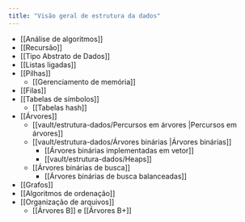 ```yaml
---
title: "Visão geral de estrutura da dados"
---
```



- [[Análise de algoritmos]]
- [[Recursão]]
- [[Tipo Abstrato de Dados]]
- [[Listas ligadas]]
- [[Pilhas]]
	- [[Gerenciamento de memória]]
- [[Filas]]
- [[Tabelas de símbolos]]
	- [[Tabelas hash]]
- [[Árvores]]
	- [[vault/estrutura-dados/Percursos em árvores |Percursos em árvores]]
	- [[vault/estrutura-dados/Árvores binárias |Árvores binárias]]
		- [[Árvores binárias implementadas em vetor]]
		- [[vault/estrutura-dados/Heaps]]
	- [[Árvores binárias de busca]]
		- [[Árvores binárias de busca balanceadas]]
- [[Grafos]]
- [[Algoritmos de ordenação]]
- [[Organização de arquivos]]
	- [[Árvores B]] e [[Árvores B+]]
